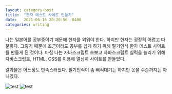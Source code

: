 ```yaml
---
layout: category-post
title:  "한자 테스트 사이트 만들기"
date:   2021-06-16 20:20:56 -0400
categories: writing
---
```

나는 일본어를 공부중이기 때문에 한자를 외워야 한다. 하지만 한자는 굉장히 어렵고 따분하다. 그렇기 때문에 조금이라도 공부를 쉽게 하기 위해 필기인식 한자 테스트 사이트를 만들게 된 것이다.
마침 나는 자바스크립트 초보고 자바스크립트 실력을 늘리기 위해 자바스크립트, HTML, CSS를 이용해 열심히 사이트를 만들었다.

결과물은 어느정도 만족스러웠다. 필기인식이 좀 삐걱대기는 하지만 못쓸 수준까지는 아니였다.

![test](https://i.ibb.co/b2Qsv59/image.png)
![test](https://i.ibb.co/jffP3CF/image.png)

[직접 해보기]: https://kanji-test.netlify.app/
[소스코드]: https://github.com/progrm-github/kanji-test


